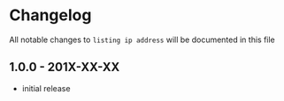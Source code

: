 # Changelog

All notable changes to `listing ip address` will be documented in this file

## 1.0.0 - 201X-XX-XX

- initial release
